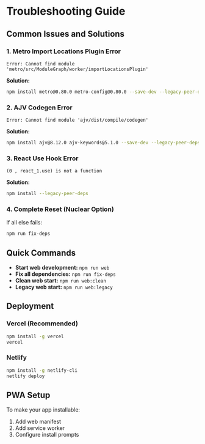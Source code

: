 # Troubleshooting Guide

## Common Issues and Solutions

### 1. Metro Import Locations Plugin Error
```
Error: Cannot find module 'metro/src/ModuleGraph/worker/importLocationsPlugin'
```

**Solution:**
```bash
npm install metro@0.80.0 metro-config@0.80.0 --save-dev --legacy-peer-deps
```

### 2. AJV Codegen Error
```
Error: Cannot find module 'ajv/dist/compile/codegen'
```

**Solution:**
```bash
npm install ajv@8.12.0 ajv-keywords@5.1.0 --save-dev --legacy-peer-deps
```

### 3. React Use Hook Error
```
(0 , react_1.use) is not a function
```

**Solution:**
```bash
npm install --legacy-peer-deps
```

### 4. Complete Reset (Nuclear Option)
If all else fails:
```bash
npm run fix-deps
```

## Quick Commands

- **Start web development:** `npm run web`
- **Fix all dependencies:** `npm run fix-deps`
- **Clean web start:** `npm run web:clean`
- **Legacy web start:** `npm run web:legacy`

## Deployment

### Vercel (Recommended)
```bash
npm install -g vercel
vercel
```

### Netlify
```bash
npm install -g netlify-cli
netlify deploy
```

## PWA Setup
To make your app installable:
1. Add web manifest
2. Add service worker
3. Configure install prompts 